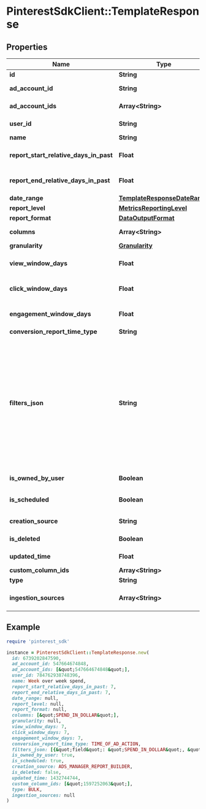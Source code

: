# PinterestSdkClient::TemplateResponse

## Properties

| Name | Type | Description | Notes |
| ---- | ---- | ----------- | ----- |
| **id** | **String** | Template ID | [optional] |
| **ad_account_id** | **String** | ID of the Ad Account that owns the template | [optional] |
| **ad_account_ids** | **Array&lt;String&gt;** | IDs of the Ad Accounts that have access to this template | [optional] |
| **user_id** | **String** | ID of the user who created the template | [optional] |
| **name** | **String** | Template Name | [optional] |
| **report_start_relative_days_in_past** | **Float** | The number of days prior to the day the report will be delivered at which the report will start | [optional] |
| **report_end_relative_days_in_past** | **Float** | The number of days prior to the day the report will be delivered at which the report will end | [optional] |
| **date_range** | [**TemplateResponseDateRange**](TemplateResponseDateRange.md) |  | [optional] |
| **report_level** | [**MetricsReportingLevel**](MetricsReportingLevel.md) |  | [optional] |
| **report_format** | [**DataOutputFormat**](DataOutputFormat.md) |  | [optional] |
| **columns** | **Array&lt;String&gt;** | A list of columns to be included in the report | [optional] |
| **granularity** | [**Granularity**](Granularity.md) |  | [optional] |
| **view_window_days** | **Float** | The length of the sliding window over which view conversions will be attributed | [optional] |
| **click_window_days** | **Float** | The length of the sliding window over which click conversions will be attributed | [optional] |
| **engagement_window_days** | **Float** | The length of the sliding window over which engagement conversions will be attributed | [optional] |
| **conversion_report_time_type** | **String** | Conversion report time type | [optional] |
| **filters_json** | **String** | A JSON representation of any filters to be applied before returning report data. Each filter object should contain all of the following fields:&lt;br&gt; \&quot;field\&quot;: The column name&lt;br&gt; \&quot;operator\&quot;: The operator. Allowed operators: [\&quot;&#x3D;\&quot;, \&quot;!&#x3D;\&quot;, \&quot;in\&quot;, \&quot;not_in\&quot;, \&quot;~\&quot;, \&quot;&gt;\&quot;, \&quot;&lt;\&quot;, \&quot;contains_substring\&quot;]&lt;br&gt; \&quot;value\&quot;: A single value or a list of values | [optional] |
| **is_owned_by_user** | **Boolean** | A boolean value that indicates if the user owns the template | [optional] |
| **is_scheduled** | **Boolean** | A boolean value that indicates if this template has been used to create a scheduled report | [optional] |
| **creation_source** | **String** | The surface used to create this template | [optional] |
| **is_deleted** | **Boolean** | A boolean that indicates if the template has been deleted | [optional] |
| **updated_time** | **Float** | Time of last update in seconds since Unix epoch | [optional] |
| **custom_column_ids** | **Array&lt;String&gt;** | A list of custom column IDs | [optional] |
| **type** | **String** | Reporting template type | [optional] |
| **ingestion_sources** | **Array&lt;String&gt;** | The filter on the conversion ingestion source method for conversion metrics | [optional] |

## Example

```ruby
require 'pinterest_sdk'

instance = PinterestSdkClient::TemplateResponse.new(
  id: 6739202847590,
  ad_account_id: 547664674848,
  ad_account_ids: [&quot;547664674848&quot;],
  user_id: 784762938748396,
  name: Week over week spend,
  report_start_relative_days_in_past: 7,
  report_end_relative_days_in_past: 7,
  date_range: null,
  report_level: null,
  report_format: null,
  columns: [&quot;SPEND_IN_DOLLAR&quot;],
  granularity: null,
  view_window_days: 7,
  click_window_days: 7,
  engagement_window_days: 7,
  conversion_report_time_type: TIME_OF_AD_ACTION,
  filters_json: [{&quot;field&quot;: &quot;SPEND_IN_DOLLAR&quot;, &quot;operator&quot;: &quot;&#x3D;&quot;, &quot;value&quot;: 100}],
  is_owned_by_user: true,
  is_scheduled: true,
  creation_source: ADS_MANAGER_REPORT_BUILDER,
  is_deleted: false,
  updated_time: 1432744744,
  custom_column_ids: [&quot;1597252063&quot;],
  type: BULK,
  ingestion_sources: null
)
```


